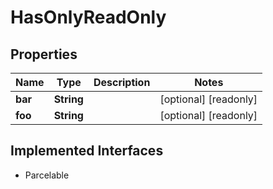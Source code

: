 

# HasOnlyReadOnly

## Properties

Name | Type | Description | Notes
------------ | ------------- | ------------- | -------------
**bar** | **String** |  |  [optional] [readonly]
**foo** | **String** |  |  [optional] [readonly]


## Implemented Interfaces

* Parcelable


